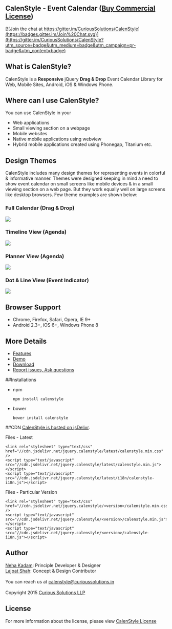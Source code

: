 ## CalenStyle - Event Calendar ([Buy Commercial License](https://gumroad.com/l/pWcjy "CalenStyle License"))
[![Join the chat at https://gitter.im/CuriousSolutions/CalenStyle](https://badges.gitter.im/Join%20Chat.svg)](https://gitter.im/CuriousSolutions/CalenStyle?utm_source=badge&utm_medium=badge&utm_campaign=pr-badge&utm_content=badge)

## What is CalenStyle?

CalenStyle is a **Responsive** jQuery **Drag & Drop** Event Calendar Library for Web, Mobile Sites, Android, iOS & Windows Phone.
 
## Where can I use CalenStyle?
You can use CalenStyle in your 
- Web applications 
- Small viewing section on a webpage
- Mobile websites
- Native mobile applications using webview
- Hybrid mobile applications created using Phonegap, Titanium etc.  

## Design Themes 
CalenStyle includes many design themes for representing events in colorful & informative manner. Themes were designed keeping in mind a need to show event calendar on small screens like mobile devices & in a small viewing section on a web page. But they work equally well on large screens like desktop browsers. Few theme examples are shown below:<br/>
### Full Calendar (Drag & Drop)
![](http://curioussolutions.in/libraries/calenstyle/content/images/full_calendar.png)
### Timeline View (Agenda)
![](http://curioussolutions.in/libraries/calenstyle/content/images/timeline.png)
### Planner View (Agenda)
![](http://curioussolutions.in/libraries/calenstyle/content/images/planner.png)
### Dot & Line View (Event Indicator)
![](http://curioussolutions.in/libraries/calenstyle/content/images/event_listing-dots.png)

## Browser Support
- Chrome, Firefox, Safari, Opera, IE 9+
- Android 2.3+, iOS 6+, Windows Phone 8

## More Details
- [Features](https://curioussolutions.in/libraries/calenstyle/ "CalenStyle Features")
- [Demo](https://curioussolutions.in/libraries/calenstyle/ "CalenStyle Demo")
- [Download](https://curioussolutions.in/libraries/calenstyle/ "Download CalenStyle")
- [Report issues, Ask questions](https://github.com/CuriousSolutions/CalenStyle/issues "Report Issues")

##Installations

- npm

  `npm install calenstyle`

- bower

  `bower install calenstyle`

##CDN
[CalenStyle is hosted on jsDelivr](http://www.jsdelivr.com/projects/jquery.calenstyle).

Files - Latest

```
<link rel="stylesheet" type="text/css" href="//cdn.jsdelivr.net/jquery.calenstyle/latest/calenstyle.min.css" />
<script type="text/javascript" src="//cdn.jsdelivr.net/jquery.calenstyle/latest/calenstyle.min.js"></script>
<script type="text/javascript" src="//cdn.jsdelivr.net/jquery.calenstyle/latest/i18n/calenstyle-i18n.js"></script>
```

Files - Particular Version

```
<link rel="stylesheet" type="text/css" href="//cdn.jsdelivr.net/jquery.calenstyle/<version>/calenstyle.min.css" />
<script type="text/javascript" src="//cdn.jsdelivr.net/jquery.calenstyle/<version>/calenstyle.min.js"></script>
<script type="text/javascript" src="//cdn.jsdelivr.net/jquery.calenstyle/<version>/calenstyle-i18n.js"></script>
```

## Author
[Neha Kadam](https://github.com/nehakadam): Principle Developer & Designer <br/> 
[Lajpat Shah](https://github.com/lajpatshah): Concept & Design Contributor
<br/> <br/> 
You can reach us at [calenstyle@curioussolutions.in](mailto:calenstyle@curioussolutions.in) <br/> <br/> 
Copyright 2015 [Curious Solutions LLP](https://github.com/CuriousSolutions)

## License
For more information about the license, please view [CalenStyle License](https://curioussolutions.in/libraries/calenstyle/content/license.htm "CalenStyle License")
